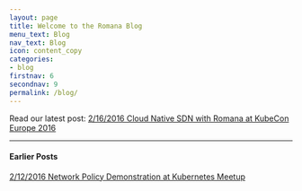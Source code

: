 ```yaml
---
layout: page
title: Welcome to the Romana Blog
menu_text: Blog
nav_text: Blog
icon: content_copy
categories:
- blog
firstnav: 6
secondnav: 9
permalink: /blog/ 
---
```


Read our latest post: [2/16/2016 Cloud Native SDN with Romana at KubeCon Europe 2016](/blog/KubeCon/)

---


#### Earlier Posts

[2/12/2016 Network Policy Demonstration at Kubernetes Meetup](/blog/MeetupDemo/)
